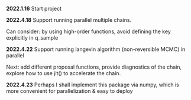 **2022.1.16** Start project

**2022.4.18** Support running parallel multiple chains.

Can consider: by using high-order functions, avoid defining the key explicitly in q_sample

**2022.4.22** Support running langevin algorithm (non-reversible MCMC) in parallel

Next: add different proposal functions, provide diagnostics of the chain, explore how to use jit() to accelerate the chain.

**2022.4.23** Perhaps I shall implement this package via numpy, which is more convenient for parallelization & easy to deploy
